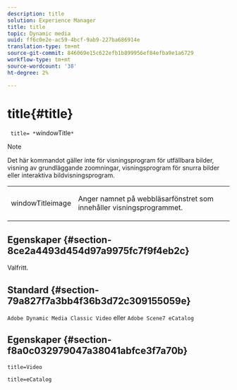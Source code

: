 ```yaml
---
description: title
solution: Experience Manager
title: title
topic: Dynamic media
uuid: ff6c0e2e-ac59-4bcf-9ab9-227ba686914e
translation-type: tm+mt
source-git-commit: 846069e15c622efb1b899956ef84efba9e1a6729
workflow-type: tm+mt
source-wordcount: '38'
ht-degree: 2%

---
```



# title{#title}

` title= *`windowTitle`*`

>[!NOTE]
>
>Det här kommandot gäller inte för visningsprogram för utfällbara bilder, visning av grundläggande zoomningar, visningsprogram för snurra bilder eller interaktiva bildvisningsprogram.

<table id="table_406072054CBA4A7BAC8E7AD45E361D37"> 
 <tbody> 
  <tr> 
   <td colname="col1"> <p> <span class="codeph"> <span class="varname"> windowTitleimage</span> </span> </p> </td> 
   <td colname="col2"> <p>Anger namnet på webbläsarfönstret som innehåller visningsprogrammet. </p> </td> 
  </tr> 
 </tbody> 
</table>

## Egenskaper {#section-8ce2a4493d454d97a9975fc7f9f4eb2c}

Valfritt.

## Standard {#section-79a827f7a3bb4f36b3d72c309155059e}

`Adobe Dynamic Media Classic Video` eller  `Adobe Scene7 eCatalog`

## Egenskaper {#section-f8a0c032979047a38041abfce3f7a70b}

`title=Video`

`title=eCatalog`
